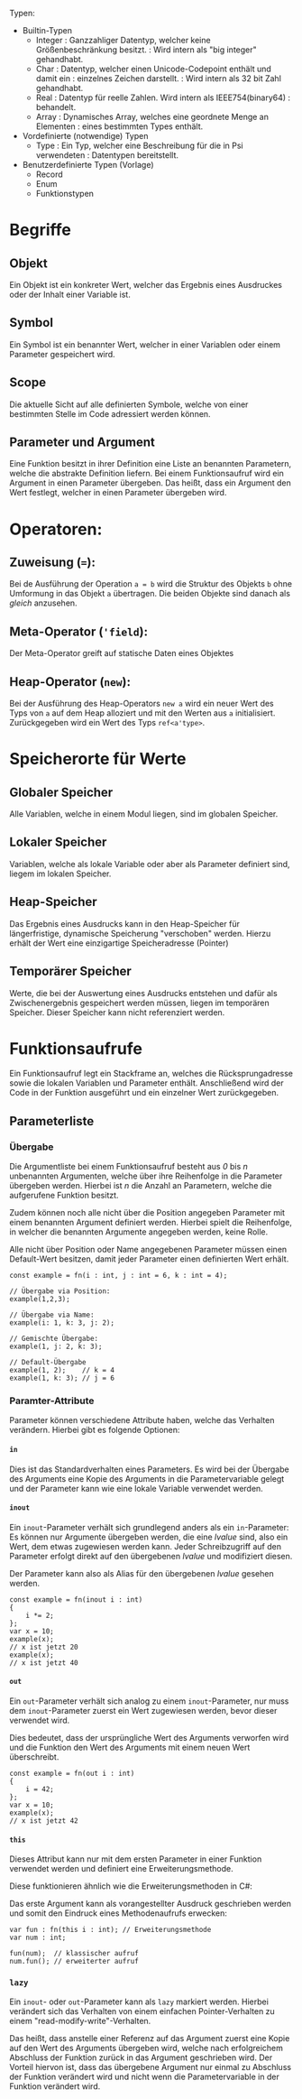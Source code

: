 
Typen:
- Builtin-Typen
	- Integer
		: Ganzzahliger Datentyp, welcher keine Größenbeschränkung besitzt.
		: Wird intern als "big integer" gehandhabt.
	- Char
		: Datentyp, welcher einen Unicode-Codepoint enthält und damit ein
		: einzelnes Zeichen darstellt.
		: Wird intern als 32 bit Zahl gehandhabt.
	- Real
		: Datentyp für reelle Zahlen. Wird intern als IEEE754(binary64)
		: behandelt.
	- Array
		: Dynamisches Array, welches eine geordnete Menge an Elementen
		: eines bestimmten Types enthält.
- Vordefinierte (notwendige) Typen
	- Type
		: Ein Typ, welcher eine Beschreibung für die in Psi verwendeten
		: Datentypen bereitstellt.
- Benutzerdefinierte Typen (Vorlage)
	- Record
	- Enum
	- Funktionstypen

# Begriffe

## Objekt
Ein Objekt ist ein konkreter Wert, welcher das Ergebnis eines Ausdruckes oder
der Inhalt einer Variable ist.

## Symbol
Ein Symbol ist ein benannter Wert, welcher in einer Variablen oder einem Parameter
gespeichert wird.

## Scope
Die aktuelle Sicht auf alle definierten Symbole, welche von einer bestimmten Stelle
im Code adressiert werden können.

## Parameter und Argument
Eine Funktion besitzt in ihrer Definition eine Liste an benannten Parametern, welche die
abstrakte Definition liefern. Bei einem Funktionsaufruf wird ein Argument in einen Parameter
übergeben. Das heißt, dass ein Argument den Wert festlegt, welcher in einen Parameter übergeben
wird.

# Operatoren:

## Zuweisung (`=`):
Bei de Ausführung der Operation `a = b` wird die Struktur des Objekts `b`
ohne Umformung in das Objekt `a` übertragen. Die beiden Objekte sind danach
als *gleich* anzusehen.

## Meta-Operator (`'field`):
Der Meta-Operator greift auf statische Daten eines Objektes

## Heap-Operator (`new`):
Bei der Ausführung des Heap-Operators `new a` wird ein neuer Wert des Typs
von `a` auf dem Heap alloziert und mit den Werten aus `a` initialisiert.
Zurückgegeben wird ein Wert des Typs `ref<a'type>`.

# Speicherorte für Werte

## Globaler Speicher
Alle Variablen, welche in einem Modul liegen, sind im globalen Speicher.

## Lokaler Speicher
Variablen, welche als lokale Variable oder aber als Parameter definiert sind, liegem im lokalen Speicher.

## Heap-Speicher
Das Ergebnis eines Ausdrucks kann in den Heap-Speicher für längerfristige, dynamische Speicherung "verschoben" werden.
Hierzu erhält der Wert eine einzigartige Speicheradresse (Pointer)

## Temporärer Speicher
Werte, die bei der Auswertung eines Ausdrucks entstehen und dafür als Zwischenergebnis gespeichert werden müssen,
liegen im temporären Speicher. Dieser Speicher kann nicht referenziert werden.

# Funktionsaufrufe

Ein Funktionsaufruf legt ein Stackframe an, welches die Rücksprungadresse sowie die lokalen Variablen und Parameter enthält.
Anschließend wird der Code in der Funktion ausgeführt und ein einzelner Wert zurückgegeben.

## Parameterliste

### Übergabe
Die Argumentliste bei einem Funktionsaufruf besteht aus *0* bis *n* unbenannten Argumenten, welche über ihre
Reihenfolge in die Parameter übergeben werden. Hierbei ist *n* die Anzahl an Parametern, welche die aufgerufene
Funktion besitzt.

Zudem können noch alle nicht über die Position angegeben Parameter mit einem benannten Argument definiert werden.
Hierbei spielt die Reihenfolge, in welcher die benannten Argumente angegeben werden, keine Rolle.

Alle nicht über Position oder Name angegebenen Parameter müssen einen Default-Wert besitzen, damit jeder Parameter
einen definierten Wert erhält.

```psi
const example = fn(i : int, j : int = 6, k : int = 4);

// Übergabe via Position:
example(1,2,3);

// Übergabe via Name:
example(i: 1, k: 3, j: 2);

// Gemischte Übergabe:
example(1, j: 2, k: 3);

// Default-Übergabe
example(1, 2);    // k = 4
example(1, k: 3); // j = 6
```

### Paramter-Attribute

Parameter können verschiedene Attribute haben, welche das Verhalten verändern. Hierbei gibt es folgende Optionen:

#### `in`
Dies ist das Standardverhalten eines Parameters. Es wird bei der Übergabe des Arguments eine Kopie des Arguments in
die Parametervariable gelegt und der Parameter kann wie eine lokale Variable verwendet werden.

#### `inout`
Ein `inout`-Parameter verhält sich grundlegend anders als ein `in`-Parameter: Es können nur Argumente übergeben werden,
die eine *lvalue* sind, also ein Wert, dem etwas zugewiesen werden kann. Jeder Schreibzugriff auf den Parameter erfolgt
direkt auf den übergebenen *lvalue* und modifiziert diesen.

Der Parameter kann also als Alias für den übergebenen *lvalue* gesehen werden.

```psi
const example = fn(inout i : int)
{
	i *= 2;
};
var x = 10;
example(x);
// x ist jetzt 20
example(x);
// x ist jetzt 40
```

#### `out`
Ein `out`-Parameter verhält sich analog zu einem `inout`-Parameter, nur muss dem `inout`-Parameter zuerst ein Wert
zugewiesen werden, bevor dieser verwendet wird.

Dies bedeutet, dass der ursprüngliche Wert des Arguments verworfen wird und die Funktion den Wert des Arguments mit
einem neuen Wert überschreibt.

```psi
const example = fn(out i : int)
{
	i = 42;
};
var x = 10;
example(x);
// x ist jetzt 42
```

#### `this`
Dieses Attribut kann nur mit dem ersten Parameter in einer Funktion verwendet werden und definiert eine
Erweiterungsmethode.

Diese funktionieren ähnlich wie die Erweiterungsmethoden in C#:

Das erste Argument kann als vorangestellter Ausdruck geschrieben werden und somit den Eindruck eines Methodenaufrufs
erwecken:

```psi
var fun : fn(this i : int); // Erweiterungsmethode
var num : int;

fun(num);  // klassischer aufruf
num.fun(); // erweiterter aufruf
```

### `lazy`
Ein `inout`- oder `out`-Parameter kann als `lazy` markiert werden. Hierbei verändert sich das Verhalten von einem
einfachen Pointer-Verhalten zu einem "read-modify-write"-Verhalten.

Das heißt, dass anstelle einer Referenz auf das Argument zuerst eine Kopie auf den Wert des Arguments übergeben wird,
welche nach erfolgreichem Abschluss der Funktion zurück in das Argument geschrieben wird. Der Vorteil hiervon ist,
dass das übergebene Argument nur einmal zu Abschluss der Funktion verändert wird und nicht wenn die Parametervariable
in der Funktion verändert wird.
